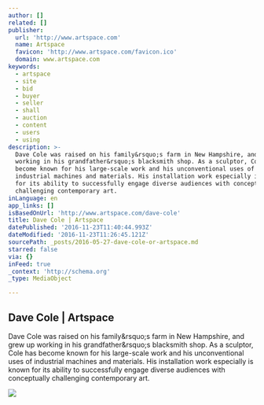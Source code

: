 ```yaml
---
author: []
related: []
publisher:
  url: 'http://www.artspace.com'
  name: Artspace
  favicon: 'http://www.artspace.com/favicon.ico'
  domain: www.artspace.com
keywords:
  - artspace
  - site
  - bid
  - buyer
  - seller
  - shall
  - auction
  - content
  - users
  - using
description: >-
  Dave Cole was raised on his family&rsquo;s farm in New Hampshire, and grew up
  working in his grandfather&rsquo;s blacksmith shop. As a sculptor, Cole has
  become known for his large-scale work and his unconventional uses of
  industrial machines and materials. His installation work especially is known
  for its ability to successfully engage diverse audiences with conceptually
  challenging contemporary art.
inLanguage: en
app_links: []
isBasedOnUrl: 'http://www.artspace.com/dave-cole'
title: Dave Cole | Artspace
datePublished: '2016-11-23T11:40:44.993Z'
dateModified: '2016-11-23T11:26:45.121Z'
sourcePath: _posts/2016-05-27-dave-cole-or-artspace.md
starred: false
via: {}
inFeed: true
_context: 'http://schema.org'
_type: MediaObject

---
```

<article style=""><h1>Dave Cole | Artspace</h1><p>Dave Cole was raised on his family&amp;rsquo;s farm in New Hampshire, and grew up working in his grandfather&amp;rsquo;s blacksmith shop. As a sculptor, Cole has become known for his large-scale work and his unconventional uses of industrial machines and materials. His installation work especially is known for its ability to successfully engage diverse audiences with conceptually challenging contemporary art.</p><img src="http://d5wt70d4gnm1t.cloudfront.net/media/a-s/artworks/dave-cole/23634-623907927887/dave-cole-american-flag-lead-320x240.jpg" /></article>